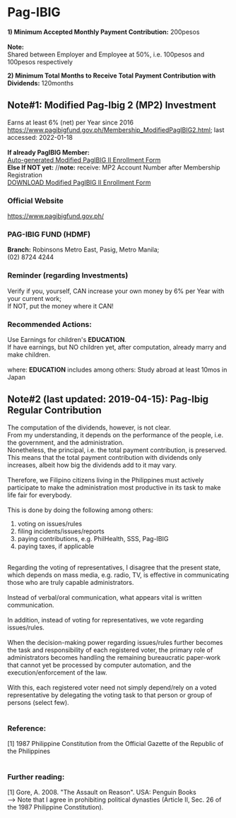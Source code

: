# Pag-IBIG
<b>1) Minimum Accepted Monthly Payment Contribution:</b> 200pesos<br />
<br />
<b>Note:</b><br />
Shared between Employer and Employee at 50%, i.e. 100pesos and 100pesos respectively<br />

<b>2) Minimum Total Months to Receive Total Payment Contribution with Dividends:</b> 120months

## Note#1:  Modified Pag-Ibig 2 (MP2) Investment 
Earns at least 6% (net) per Year since 2016<br/>
https://www.pagibigfund.gov.ph/Membership_ModifiedPagIBIG2.html; last accessed: 2022-01-18<br/>
<br/>
<b>If already PagIBIG Member:</b><br/>
[Auto-generated Modified PagIBIG II Enrollment Form](https://www.pagibigfundservices.com/MP2Enrollment/)<br/>
<b>Else If NOT yet:</b> //<b>note:</b> receive: MP2 Account Number after Membership Registration<br/>
[DOWNLOAD Modified PagIBIG II Enrollment Form](https://www.pagibigfund.gov.ph/document/pdf/dlforms/providentrelated/PFF226_ModifiedPagIBIGIIEnrollmentForm_V04.pdf)

### Official Website
https://www.pagibigfund.gov.ph/

### PAG-IBIG FUND (HDMF)
<b>Branch:</b> Robinsons Metro East, Pasig, Metro Manila;<br/>
(02) 8724 4244

### Reminder (regarding Investments)
Verify if you, yourself, CAN increase your own money by 6% per Year with your current work;<br/>
If NOT, put the money where it CAN!<br/>

### Recommended Actions: 
Use Earnings for children's <b>EDUCATION</b>.<br/>
If have earnings, but NO children yet, after computation, already marry and make children.<br/>
<br/>
where: <b>EDUCATION</b> includes among others: Study abroad at least 10mos in Japan

## Note#2 (last updated: 2019-04-15): Pag-Ibig Regular Contribution
The computation of the dividends, however, is not clear.<br />
From my understanding, it depends on the performance of the people, i.e. the government, and the administration.<br />
Nonetheless, the principal, i.e. the total payment contribution, is preserved.<br />
This means that the total payment contribution with dividends only increases, albeit how big the dividends add to it may vary.<br />
<br />
Therefore, we Filipino citizens living in the Philippines must actively participate to make the administration most productive in its task to make life fair for everybody.<br />
<br />
This is done by doing the following among others:<br />
1) voting on issues/rules<br />
2) filing incidents/issues/reports<br />
3) paying contributions, e.g. PhilHealth, SSS, Pag-IBIG<br />
4) paying taxes, if applicable<br />
<br />
Regarding the voting of representatives, I disagree that the present state, which depends on mass media, e.g. radio, TV, is effective in communicating those who are truly capable administrators.<br />
<br />
Instead of verbal/oral communication, what appears vital is written communication.<br />
<br />
In addition, instead of voting for representatives, we vote regarding issues/rules.<br />
<br />
When the decision-making power regarding issues/rules further becomes the task and responsibility of each registered voter, the primary role of administrators becomes handling the remaining bureaucratic paper-work that cannot yet be processed by computer automation, and the execution/enforcement of the law.<br />
<br />
With this, each registered voter need not simply depend/rely on a voted representative by delegating the voting task to that person or group of persons (select few).<br />
<br />

### Reference:
[1] 1987 Philippine Constitution from the Official Gazette of the Republic of the Philippines<br />
<br />

### Further reading:
[1] Gore, A. 2008. "The Assault on Reason". USA: Penguin Books<br />
--> Note that I agree in prohibiting political dynasties (Article II, Sec. 26 of the 1987 Philippine Constitution).
